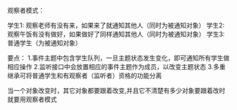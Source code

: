 观察者模式：

学生1: 观察老师有没有来，如果来了就通知其他人（同时为被通知对象）
学生2: 观察午饭有没有做好，如果做好了同样通知其他人（同时为被通知对象）
学生3: 普通学生（为被通知对象）

要点：
1.事件主题中包含学生队列，一旦主题状态发生变化，即可通知所有学生做相应操作
2.监听接口中会放置相应的事件主题作为成员，以改变主题状态
3.多重继承可将普通学生和有观察者（监听者）资格的功能分离

当一个对象改变时，其它对象都要跟着改变,并且它不清楚有多少对象要跟着改时就要用观察者模式
